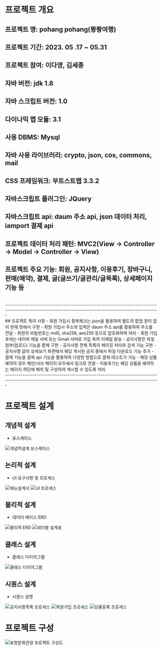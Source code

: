# 프로젝트 개요

## 프로젝트 명: pohang pohang(퐝퐝여행)

## 프로젝트 기간: 2023. 05 .17 ~ 05.31

## 프로젝트 참여: 이다영, 김세종

## 자바 버전: jdk 1.8

## 자바 스크립트 버전: 1.0

## 다이나믹 맵 모듈: 3.1

## 사용 DBMS: Mysql

## 자바 사용 라이브러리: crypto, json, cos, commons, mail

## CSS 프레임워크: 부트스트랩 3.3.2

## 자바스크립트 플러그인: JQuery

## 자바스크립트 api: daum 주소 api, json 데이터 처리, iamport 결제 api

## 프로젝트 데이터 처리 패턴: MVC2(View -> Controller -> Model -> Controller -> View)

## 프로젝트 주요 기능: 회원, 공지사항, 이용후기, 장바구니, 판매(예약), 결제, 글(글쓰기/글관리/글목록), 상세페이지 기능 등
<br>
-------------------------------------------------------------------------------------------------------------------------------------------------------------<br>
## 프로젝트 특이 사항
- 회원 가입시 중복체크는 json을 활용하여 별도의 팝업 창이 없이 현재 창에서 구현
- 회원 가입시 주소의 입력은 daum 주소 api를 활용하여 주소를 전달
- 회원의 비밀번호는 md5, sha256, aes256 등으로 암호화하여 처리
- 회원 가입 후에는 네이버 메일 서버 또는 Gmail 서버로 가입 축하 이메일 발송
- 공지사항은 파일 첨부(업로드) 기능을 함께 구현
- 공지사항 전체 목록의 페이징 처리와 검색 기능 구현
- 공지사항 글의 상세보기 화면에서 해당 게시된 공지 중에서 파일 다운로드 기능 추가
- 결제 기능을 결제 api 기능을 활용하여 다양한 방법으로 결제 테스트가 가능
- 해당 상품 예약의 경우 메인/서브 페이지 모두에서 링크로 연결
- 이용후기는 해당 상품을 예약하는 페이지 하단에 배치 및 구성하여 게시할 수 있도록 처리

<br>
-------------------------------------------------------------------------------------------------------------------------------------------------------------<br>

# 프로젝트 설계
## 개념적 설계
- 유스케이스

![개념적설계 유스케이스](./img/use_case.jpg "개념적설계 유스케이스")

## 논리적 설계
- UI 요구사항 및 프로세스

![메뉴설계서](./img/menu.JPG "메뉴설계서")
![UI 프로세스](./img/UI_process.png "UI 프로세스")

## 물리적 설계
- 데이터 베이스 ERD

![물리적 ERD](./img/ERD.png "물리적 ERD")
![테이블 설계표](./img/table.png "테이블 설계표")

## 클래스 설계
- 클래스 다이어그램

![클래스 다이어그램](./img/DTO.png "클래스 다이어그램")

## 시퀀스 설계
- 시퀀스 설명

![공지사항목록 프로세스](./img/sequence_1.JPG "공지사항목록 프로세스")
![회원가입 프로세스](./img/sequence_2.JPG "회원가입 프로세스")
![상품등록 프로세스](./img/sequence_3.JPG "상품등록 프로세스")

# 프로젝트 구성
![포항문화관광 프로젝트 구성도](./img/pro03.png "포항문화관광 프로젝트 구성도")